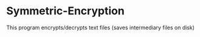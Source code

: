# Symmetric-Encryption
This program encrypts/decrypts text files (saves intermediary files on disk)
